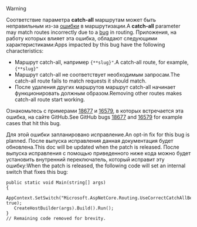 > [!WARNING]
> <span data-ttu-id="5e940-101">Соответствие параметра **catch-all** маршрутам может быть неправильным из-за [ошибки](https://github.com/dotnet/aspnetcore/issues/18677) в маршрутизации.</span><span class="sxs-lookup"><span data-stu-id="5e940-101">A **catch-all** parameter may match routes incorrectly due to a [bug](https://github.com/dotnet/aspnetcore/issues/18677) in routing.</span></span> <span data-ttu-id="5e940-102">Приложения, на работу которых влияет эта ошибка, обладают следующими характеристиками:</span><span class="sxs-lookup"><span data-stu-id="5e940-102">Apps impacted by this bug have the following characteristics:</span></span>
>
> * <span data-ttu-id="5e940-103">Маршрут catch-all, например `{**slug}"`.</span><span class="sxs-lookup"><span data-stu-id="5e940-103">A catch-all route, for example, `{**slug}"`</span></span>
> * <span data-ttu-id="5e940-104">Маршрут catch-all не соответствует необходимым запросам.</span><span class="sxs-lookup"><span data-stu-id="5e940-104">The catch-all route fails to match requests it should match.</span></span>
> * <span data-ttu-id="5e940-105">После удаления других маршрутов маршрут catch-all начинает функционировать должным образом.</span><span class="sxs-lookup"><span data-stu-id="5e940-105">Removing other routes makes catch-all route start working.</span></span>
>
> <span data-ttu-id="5e940-106">Ознакомьтесь с примерами [18677](https://github.com/dotnet/aspnetcore/issues/18677) и [16579](https://github.com/dotnet/aspnetcore/issues/16579), в которых встречается эта ошибка, на сайте GitHub.</span><span class="sxs-lookup"><span data-stu-id="5e940-106">See GitHub bugs [18677](https://github.com/dotnet/aspnetcore/issues/18677) and [16579](https://github.com/dotnet/aspnetcore/issues/16579) for example cases that hit this bug.</span></span>
>
> <span data-ttu-id="5e940-107">Для этой ошибки запланировано исправление.</span><span class="sxs-lookup"><span data-stu-id="5e940-107">An opt-in fix for this bug is planned.</span></span> <span data-ttu-id="5e940-108">После выпуска исправления данная документация будет обновлена.</span><span class="sxs-lookup"><span data-stu-id="5e940-108">This doc will be updated when the patch is released.</span></span> <span data-ttu-id="5e940-109">После выпуска исправления с помощью приведенного ниже кода можно будет установить внутренний переключатель, который исправит эту ошибку:</span><span class="sxs-lookup"><span data-stu-id="5e940-109">When the patch is released, the following code will set an internal switch that fixes this bug:</span></span>
>
>```
>public static void Main(string[] args)
>{
>    AppContext.SetSwitch("Microsoft.AspNetCore.Routing.UseCorrectCatchAllBehavior", true);
>    CreateHostBuilder(args).Build().Run();
>}
>// Remaining code removed for brevity.
>```